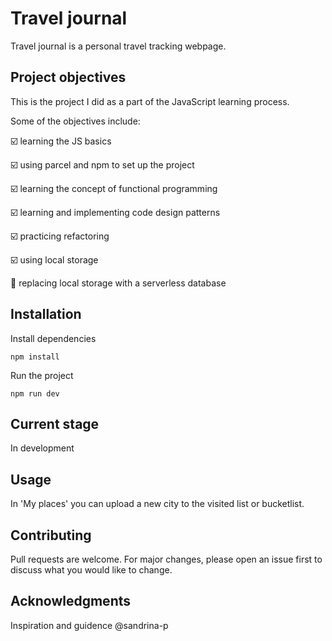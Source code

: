 # Travel journal

Travel journal is a personal travel tracking webpage. 


## Project objectives 

This is the project I did as a part of the JavaScript learning process. 

Some of the objectives include: 

:ballot_box_with_check: learning the JS basics

:ballot_box_with_check: using parcel and npm to set up the project 

:ballot_box_with_check: learning the concept of functional programming

:ballot_box_with_check: learning and implementing code design patterns

:ballot_box_with_check: practicing refactoring

:ballot_box_with_check: using local storage 

:black_square_button: replacing local storage with a serverless database



## Installation

Install dependencies

```
npm install
```

Run the project 

```
npm run dev
```

## Current stage
In development

## Usage

In 'My places' you can upload a new city to the visited list or bucketlist.

## Contributing
Pull requests are welcome. For major changes, please open an issue first to discuss what you would like to change.

## Acknowledgments 
Inspiration and guidence
@sandrina-p 

